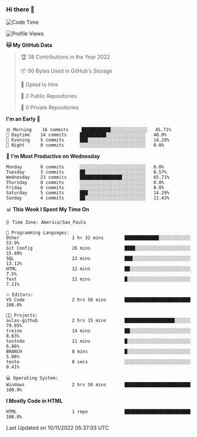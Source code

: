 ### Hi there 👋

<!--
**igabriel-gb/igabriel-gb** is a ✨ _special_ ✨ repository because its `README.md` (this file) appears on your GitHub profile.

Here are some ideas to get you started:

- 🔭 I’m currently working on ...
- 🌱 I’m currently learning ...
- 👯 I’m looking to collaborate on ...
- 🤔 I’m looking for help with ...
- 💬 Ask me about ...
- 📫 How to reach me: ...
- 😄 Pronouns: ...
- ⚡ Fun fact: ...
-->

<!--START_SECTION:waka-->
![Code Time](http://img.shields.io/badge/Code%20Time-2%20hrs%2050%20mins-blue)

![Profile Views](http://img.shields.io/badge/Profile%20Views-41-blue)

**🐱 My GitHub Data** 

> 🏆 38 Contributions in the Year 2022
 > 
> 📦 90 Bytes Used in GitHub's Storage 
 > 
> 💼 Opted to Hire
 > 
> 📜 2 Public Repositories 
 > 
> 🔑 0 Private Repositories  
 > 
**I'm an Early 🐤** 

```text
🌞 Morning    16 commits     ███████████░░░░░░░░░░░░░░   45.71% 
🌇 Daytime    14 commits     ██████████░░░░░░░░░░░░░░░   40.0% 
🌃 Evening    5 commits      ███░░░░░░░░░░░░░░░░░░░░░░   14.29% 
🌙 Night      0 commits      ░░░░░░░░░░░░░░░░░░░░░░░░░   0.0%

```
📅 **I'm Most Productive on Wednesday** 

```text
Monday       0 commits      ░░░░░░░░░░░░░░░░░░░░░░░░░   0.0% 
Tuesday      3 commits      ██░░░░░░░░░░░░░░░░░░░░░░░   8.57% 
Wednesday    23 commits     ████████████████░░░░░░░░░   65.71% 
Thursday     0 commits      ░░░░░░░░░░░░░░░░░░░░░░░░░   0.0% 
Friday       0 commits      ░░░░░░░░░░░░░░░░░░░░░░░░░   0.0% 
Saturday     5 commits      ███░░░░░░░░░░░░░░░░░░░░░░   14.29% 
Sunday       4 commits      ██░░░░░░░░░░░░░░░░░░░░░░░   11.43%

```


📊 **This Week I Spent My Time On** 

```text
⌚︎ Time Zone: America/Sao_Paulo

💬 Programming Languages: 
Other                    1 hr 32 mins        █████████████░░░░░░░░░░░░   53.9% 
Git Config               26 mins             ████░░░░░░░░░░░░░░░░░░░░░   15.69% 
SQL                      22 mins             ███░░░░░░░░░░░░░░░░░░░░░░   13.12% 
HTML                     12 mins             ██░░░░░░░░░░░░░░░░░░░░░░░   7.5% 
Text                     12 mins             █░░░░░░░░░░░░░░░░░░░░░░░░   7.11%

🔥 Editors: 
VS Code                  2 hrs 50 mins       █████████████████████████   100.0%

🐱‍💻 Projects: 
aulas-github             2 hrs 15 mins       ███████████████████░░░░░░   79.05% 
treino                   14 mins             ██░░░░░░░░░░░░░░░░░░░░░░░   8.63% 
testndo                  11 mins             █░░░░░░░░░░░░░░░░░░░░░░░░   6.86% 
BRANCH                   8 mins              █░░░░░░░░░░░░░░░░░░░░░░░░   5.06% 
teste                    0 secs              ░░░░░░░░░░░░░░░░░░░░░░░░░   0.41%

💻 Operating System: 
Windows                  2 hrs 50 mins       █████████████████████████   100.0%

```

**I Mostly Code in HTML** 

```text
HTML                     1 repo              █████████████████████████   100.0%

```



 Last Updated on 10/11/2022 05:37:03 UTC
<!--END_SECTION:waka-->
